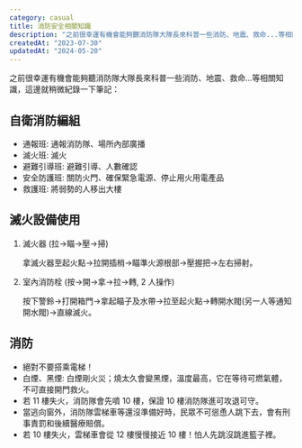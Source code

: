 ```yaml
---
category: casual
title: 消防安全相關知識
description: "之前很幸運有機會能夠聽消防隊大隊長來科普一些消防、地震、救命...等相關知識，這邊就稍微紀錄一下筆記"
createdAt: "2023-07-30"
updatedAt: "2024-05-20"
---
```


之前很幸運有機會能夠聽消防隊大隊長來科普一些消防、地震、救命...等相關知識，這邊就稍微紀錄一下筆記：

## 自衛消防編組

- 通報班: 通報消防隊、場所內部廣播
- 滅火班: 滅火
- 避難引導班: 避難引導、人數確認
- 安全防護班: 關防火門、確保緊急電源、停止用火用電產品
- 救護班: 將弱勢的人移出大樓

## 滅火設備使用

1. 滅火器 (拉→瞄→壓→掃)

   拿滅火器至起火點→拉開插梢→瞄準火源根部→壓握把→左右掃射。
   
2. 室內消防栓 (按→開→拿→拉→轉, 2 人操作)

    按下警鈴→打開箱門→拿起瞄子及水帶→拉至起火點→轉開水閥(另一人等通知開水閥)→直線滅火。

## 消防

- 絕對不要搭乘電梯！
- 白煙、黑煙: 白煙剛火災；燒太久會變黑煙，溫度最高，它在等待可燃氣體，不可直接開門救火。
- 若 11 樓失火，消防隊會先噴 10 樓，保證 10 樓消防隊進可攻退可守。
- 當逃向窗外，消防隊雲梯車等還沒準備好時，民眾不可慫恿人跳下去，會有刑事責罰和後續醫療賠償。
- 若 10 樓失火，雲梯車會從 12 樓慢慢接近 10 樓！怕人先跳沒跳進籃子裡。

